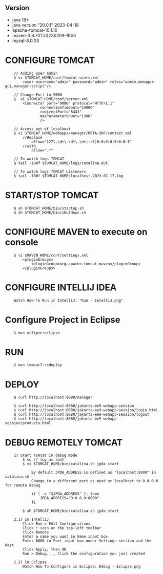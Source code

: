 ## Version
- java 18+ 
- java version "20.0.1" 2023-04-18
- apache-tomcat-10.1.10
- maven-3.8.701.20230209-1606
- mysql-8.0.33

# CONFIGURE TOMCAT
```
	// Adding user admin
	$ vi $TOMCAT_HOME/conf/tomcat-users.xml
		<user username="admin" password="admin" roles="admin,manager-gui,manager-script"/>

	// Change Port to 9000
	$  vi $TOMCAT_HOME/conf/server.xml
		<Connector port="9000" protocol="HTTP/1.1"
				connectionTimeout="20000"
				redirectPort="8443"
				maxParameterCount="1000"
				/>

	// Access out of localhost
	$ vi $TOMCAT_HOME/webapps/manager/META-INF/context.xml
		//Replace
			allow="127\.\d+\.\d+\.\d+|::1|0:0:0:0:0:0:0:1"
		//with
			allow=".*"
			
	// To watch logs TOMCAT
	$ tail -100f $TOMCAT_HOME/logs/catalina.out

	// To watch logs TOMCAT Listeners
	$ tail -100f $TOMCAT_HOME/localhost.2023-07-17.log
```

# START/STOP TOMCAT
```
	$ sh $TOMCAT_HOME/bin/startup.sh
	$ sh $TOMCAT_HOME/bin/shutdown.sh
```

# CONFIGURE MAVEN to execute on console 
```
	$ vi $MAVEN_HOME/conf/settings.xml
		<pluginGroups>
			<pluginGroup>org.apache.tomcat.maven</pluginGroup>
		</pluginGroups>
```

# CONFIGURE INTELLIJ IDEA 
```
	Watch How To Run in IntelliJ: "Run - IntelliJ.png"
```

# Configure Project in Eclipse
```
	$ mvn eclipse:eclipse
```

# RUN 
```
    $ mvn tomcat7:redeploy
```

# DEPLOY
```
	$ curl http://localhost:8080/manager

	$ curl http://localhost:8080/jakarta-ee9-webapp-session
	$ curl http://localhost:8080/jakarta-ee9-webapp-session/login.html
	$ curl http://localhost:8080/jakarta-ee9-webapp-session/logout
	$ curl http://localhost:8080/jakarta-ee9-webapp-session/products.html
```

# DEBUG REMOTELY TOMCAT
```
	1) Start Tomcat in debug mode
		$ su // log as root
		$ vi $TOMCAT_HOME/bin/catalina.sh jpda start

			By default JPDA_ADDRESS is defined as "localhost:8000" in catalina.sh
			Change to a different port as need or localhost to 0.0.0.0 for remote debug
			
			if [ -z "$JPDA_ADDRESS" ]; then
				JPDA_ADDRESS="0.0.0.0:8000"
			fi
			
		$ sh $TOMCAT_HOME/bin/catalina.sh jpda start

	2.1) In IntelliJ 
		Click Run > Edit Configurations
		Click + icon on the top-left toolbar
		Click Remote
		Enter a name you want in Name input box
		Enter 8000 in Port input box under Settings section and the Host
		Click Apply, then OK
		Run > Debug..., Click the configuration you just created

	2.2) In Eclipse
		Watch How To Configure in Eclipse: Debug - Eclipse.png
```
